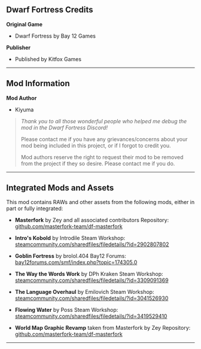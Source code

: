 ## Dwarf Fortress Credits

**Original Game**

* Dwarf Fortress by Bay 12 Games

**Publisher**

* Published by Kitfox Games

---

## Mod Information

**Mod Author**

* Kiyuma

> *Thank you to all those wonderful people who helped me debug the mod in the Dwarf Fortress Discord!*
>
> Please contact me if you have any grievances/concerns about your mod being included in this project, or if I forgot to credit you.
>
> Mod authors reserve the right to request their mod to be removed from the project if they so desire. Please contact me if you do.

---

## Integrated Mods and Assets

This mod contains RAWs and other assets from the following mods, either in part or fully integrated:

* **Masterfork** by Zey and all associated contributors
  Repository: [github.com/masterfork-team/df-masterfork](https://github.com/masterfork-team/df-masterfork)

* **Intro's Kobold** by Introdile
  Steam Workshop: [steamcommunity.com/sharedfiles/filedetails/?id=2902807802](https://steamcommunity.com/sharedfiles/filedetails/?id=2902807802)

* **Goblin Fortress** by brolol.404
  Bay12 Forums: [bay12forums.com/smf/index.php?topic=174305.0](https://www.bay12forums.com/smf/index.php?topic=174305.0)

* **The Way the Words Work** by DPh Kraken
  Steam Workshop: [steamcommunity.com/sharedfiles/filedetails/?id=3309091369](https://steamcommunity.com/sharedfiles/filedetails/?id=3309091369)

* **The Language Overhaul** by Emilovich
  Steam Workshop: [steamcommunity.com/sharedfiles/filedetails/?id=3041526930](https://steamcommunity.com/sharedfiles/filedetails/?id=3041526930)

* **Flowing Water** by Poss
  Steam Workshop: [steamcommunity.com/sharedfiles/filedetails/?id=3419529410](https://steamcommunity.com/sharedfiles/filedetails/?id=3419529410)

* **World Map Graphic Revamp** taken from Masterfork by Zey
  Repository: [github.com/masterfork-team/df-masterfork](https://github.com/masterfork-team/df-masterfork)

---
